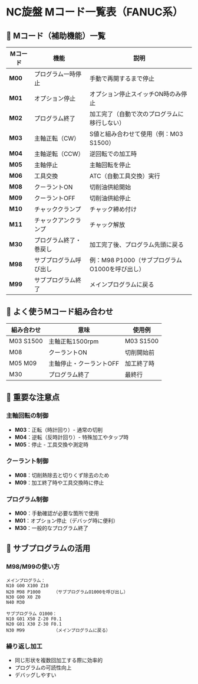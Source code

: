 # NC旋盤 Mコード一覧表（FANUC系）

## 🔧 Mコード（補助機能）一覧

| Mコード | 機能 | 説明 |
| --- | --- | --- |
| **M00** | プログラム一時停止 | 手動で再開するまで停止 |
| **M01** | オプション停止 | オプション停止スイッチON時のみ停止 |
| **M02** | プログラム終了 | 加工完了（自動で次のプログラムに移行しない） |
| **M03** | 主軸正転（CW） | S値と組み合わせて使用（例：M03 S1500） |
| **M04** | 主軸逆転（CCW） | 逆回転での加工時 |
| **M05** | 主軸停止 | 主軸回転を停止 |
| **M06** | 工具交換 | ATC（自動工具交換）実行 |
| **M08** | クーラントON | 切削油供給開始 |
| **M09** | クーラントOFF | 切削油供給停止 |
| **M10** | チャッククランプ | チャック締め付け |
| **M11** | チャックアンクランプ | チャック解放 |
| **M30** | プログラム終了・巻戻し | 加工完了後、プログラム先頭に戻る |
| **M98** | サブプログラム呼び出し | 例：M98 P1000（サブプログラムO1000を呼び出し） |
| **M99** | サブプログラム終了 | メインプログラムに戻る |

## 🧠 よく使うMコード組み合わせ

| 組み合わせ | 意味 | 使用例 |
| --- | --- | --- |
| M03 S1500 | 主軸正転1500rpm | M03 S1500 |
| M08 | クーラントON | 切削開始前 |
| M05 M09 | 主軸停止・クーラントOFF | 加工終了時 |
| M30 | プログラム終了 | 最終行 |

## 📌 重要な注意点

### 主軸回転の制御
- **M03**：正転（時計回り）- 通常の切削
- **M04**：逆転（反時計回り）- 特殊加工やタップ時
- **M05**：停止 - 工具交換や測定時

### クーラント制御
- **M08**：切削熱除去と切りくず除去のため
- **M09**：加工終了時や工具交換時に停止

### プログラム制御
- **M00**：手動確認が必要な箇所で使用
- **M01**：オプション停止（デバッグ時に便利）
- **M30**：一般的なプログラム終了

## 🔗 サブプログラムの活用

### M98/M99の使い方
```
メインプログラム：
N10 G00 X100 Z10
N20 M98 P1000     （サブプログラムO1000を呼び出し）
N30 G00 X0 Z0
N40 M30

サブプログラム O1000：
N10 G01 X50 Z-20 F0.1
N20 G01 X30 Z-30 F0.1
N30 M99           （メインプログラムに戻る）
```

### 繰り返し加工
- 同じ形状を複数回加工する際に効率的
- プログラムの可読性向上
- デバッグしやすい 